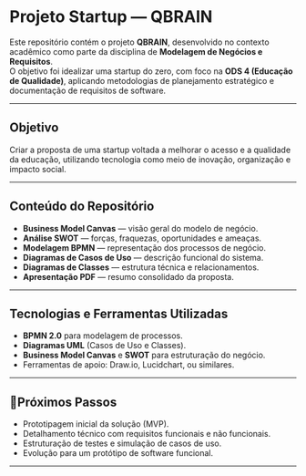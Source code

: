 # Projeto Startup — QBRAIN

Este repositório contém o projeto **QBRAIN**, desenvolvido no contexto acadêmico como parte da disciplina de **Modelagem de Negócios e Requisitos**.  
O objetivo foi idealizar uma startup do zero, com foco na **ODS 4 (Educação de Qualidade)**, aplicando metodologias de planejamento estratégico e documentação de requisitos de software.

---

##  Objetivo

Criar a proposta de uma startup voltada a melhorar o acesso e a qualidade da educação, utilizando tecnologia como meio de inovação, organização e impacto social.

---

##  Conteúdo do Repositório

- **Business Model Canvas** — visão geral do modelo de negócio.  
- **Análise SWOT** — forças, fraquezas, oportunidades e ameaças.  
- **Modelagem BPMN** — representação dos processos de negócio.  
- **Diagramas de Casos de Uso** — descrição funcional do sistema.  
- **Diagramas de Classes** — estrutura técnica e relacionamentos.  
- **Apresentação PDF** — resumo consolidado da proposta.  

---

##  Tecnologias e Ferramentas Utilizadas

- **BPMN 2.0** para modelagem de processos.  
- **Diagramas UML** (Casos de Uso e Classes).  
- **Business Model Canvas** e **SWOT** para estruturação do negócio.  
- Ferramentas de apoio: Draw.io, Lucidchart, ou similares.  

---

## 🚀Próximos Passos

- Prototipagem inicial da solução (MVP).  
- Detalhamento técnico com requisitos funcionais e não funcionais.  
- Estruturação de testes e simulação de casos de uso.  
- Evolução para um protótipo de software funcional.  

---


